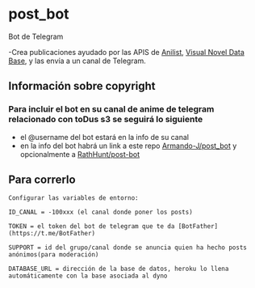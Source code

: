 # post_bot

Bot de Telegram

-Crea publicaciones ayudado por las APIS de [Anilist](https://anilist.gitbook.io/anilist-apiv2-docs/), [Visual Novel Data Base](https://vndb.org), y las envía a un canal de Telegram.

## Información sobre copyright

### Para incluir el bot en su canal de anime de telegram relacionado con toDus s3 se seguirá lo siguiente

- el @username del bot estará en la info de su canal
- en la info del bot habrá un link a este repo [Armando-J/post_bot](https://github.com/Armando-J/post_bot) y opcionalmente a [RathHunt/post-bot](https://github.com/RathHunt/post_bot)

## Para correrlo

    Configurar las variables de entorno:

    ID_CANAL = -100xxx (el canal donde poner los posts)

    TOKEN = el token del bot de telegram que te da [BotFather](https://t.me/BotFather)

    SUPPORT = id del grupo/canal donde se anuncia quien ha hecho posts anónimos(para moderación)

    DATABASE_URL = dirección de la base de datos, heroku lo llena automáticamente con la base asociada al dyno
